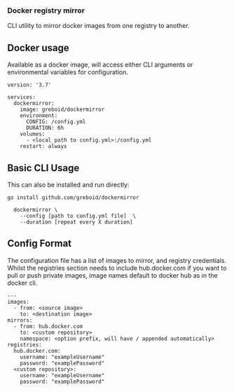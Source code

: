 ### Docker registry mirror

CLI utility to mirror docker images from one registry to another.

## Docker usage

Available as a docker image, will access either CLI arguments or environmental variables for configuration.

```
version: '3.7'

services:
  dockermirror:
    image: greboid/dockermirror
    environment:
      CONFIG: /config.yml
      DURATION: 6h
    volumes:
      - <local path to config.yml>:/config.yml
    restart: always
```

## Basic CLI Usage

This can also be installed and run directly:

```
go install github.com/greboid/dockermirror
```
    
```
  dockermirror \
    --config [path to config.yml file]  \
    --duration [repeat every X duration]
```

## Config Format

The configuration file has a list of images to mirror, and registry credentials.  Whilst the registries section needs 
to include hub.docker.com if you want to pull or push private images, image names default to docker hub as in the 
docker cli.

```
---
images:
  - from: <source image>
    to: <destination image>
mirrors:
  - from: hub.docker.com
    to: <custom repository>
    namespace: <option prefix, will have / appended automatically>
registries:
  hub.docker.com:
    username: "exampleUsername"
    password: "examplePassword"
  <custom repository>:
    username: "exampleUsername"
    password: "examplePassword"
```